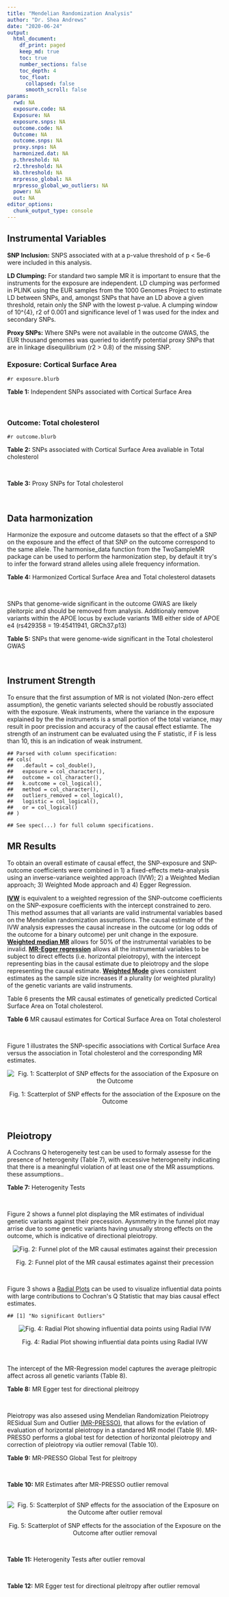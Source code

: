 ```yaml
---
title: "Mendelian Randomization Analysis"
author: "Dr. Shea Andrews"
date: "2020-06-24"
output:
  html_document:
    df_print: paged
    keep_md: true
    toc: true
    number_sections: false
    toc_depth: 4
    toc_float:
      collapsed: false
      smooth_scroll: false
params:
  rwd: NA
  exposure.code: NA
  Exposure: NA
  exposure.snps: NA
  outcome.code: NA
  Outcome: NA
  outcome.snps: NA
  proxy.snps: NA
  harmonized.dat: NA
  p.threshold: NA
  r2.threshold: NA
  kb.threshold: NA
  mrpresso_global: NA
  mrpresso_global_wo_outliers: NA
  power: NA
  out: NA
editor_options:
  chunk_output_type: console
---
```







## Instrumental Variables
**SNP Inclusion:** SNPS associated with at a p-value threshold of p < 5e-6 were included in this analysis.
<br>

**LD Clumping:** For standard two sample MR it is important to ensure that the instruments for the exposure are independent. LD clumping was performed in PLINK using the EUR samples from the 1000 Genomes Project to estimate LD between SNPs, and, amongst SNPs that have an LD above a given threshold, retain only the SNP with the lowest p-value. A clumping window of 10^{4}, r2 of 0.001 and significance level of 1 was used for the index and secondary SNPs.
<br>

**Proxy SNPs:** Where SNPs were not available in the outcome GWAS, the EUR thousand genomes was queried to identify potential proxy SNPs that are in linkage disequilibrium (r2 > 0.8) of the missing SNP.
<br>

### Exposure: Cortical Surface Area
`#r exposure.blurb`
<br>

**Table 1:** Independent SNPs associated with Cortical Surface Area
<div data-pagedtable="false">
  <script data-pagedtable-source type="application/json">
{"columns":[{"label":["SNP"],"name":[1],"type":["chr"],"align":["left"]},{"label":["CHROM"],"name":[2],"type":["dbl"],"align":["right"]},{"label":["POS"],"name":[3],"type":["dbl"],"align":["right"]},{"label":["REF"],"name":[4],"type":["chr"],"align":["left"]},{"label":["ALT"],"name":[5],"type":["chr"],"align":["left"]},{"label":["AF"],"name":[6],"type":["dbl"],"align":["right"]},{"label":["BETA"],"name":[7],"type":["dbl"],"align":["right"]},{"label":["SE"],"name":[8],"type":["dbl"],"align":["right"]},{"label":["Z"],"name":[9],"type":["dbl"],"align":["right"]},{"label":["P"],"name":[10],"type":["dbl"],"align":["right"]},{"label":["N"],"name":[11],"type":["dbl"],"align":["right"]},{"label":["TRAIT"],"name":[12],"type":["chr"],"align":["left"]}],"data":[{"1":"rs2490556","2":"1","3":"2021284","4":"T","5":"A","6":"0.3155","7":"583.9623","8":"122.1531","9":"4.780577","10":"1.748e-06","11":"32068","12":"Cortical_Surface_Area"},{"1":"rs4846200","2":"1","3":"9752648","4":"C","5":"T","6":"0.4191","7":"628.7473","8":"124.9738","9":"5.031033","10":"4.878e-07","11":"32068","12":"Cortical_Surface_Area"},{"1":"rs499688","2":"1","3":"61396649","4":"T","5":"C","6":"0.3482","7":"-583.8940","8":"123.5536","9":"-4.725840","10":"2.292e-06","11":"31582","12":"Cortical_Surface_Area"},{"1":"rs6673449","2":"1","3":"160043698","4":"A","5":"G","6":"0.5681","7":"-552.9050","8":"110.5323","9":"-5.002200","10":"5.668e-07","11":"32176","12":"Cortical_Surface_Area"},{"1":"rs12137969","2":"1","3":"242289357","4":"G","5":"A","6":"0.2412","7":"-585.5512","8":"128.0273","9":"-4.573643","10":"4.793e-06","11":"32176","12":"Cortical_Surface_Area"},{"1":"rs10927043","2":"1","3":"243762208","4":"C","5":"T","6":"0.1826","7":"719.0735","8":"141.2684","9":"5.090123","10":"3.578e-07","11":"32176","12":"Cortical_Surface_Area"},{"1":"rs57415181","2":"2","3":"48707841","4":"G","5":"C","6":"0.1447","7":"-834.6022","8":"159.4070","9":"-5.235668","10":"1.644e-07","11":"32176","12":"Cortical_Surface_Area"},{"1":"rs10496091","2":"2","3":"61482261","4":"G","5":"A","6":"0.2777","7":"-642.6331","8":"121.0228","9":"-5.310017","10":"1.096e-07","11":"32176","12":"Cortical_Surface_Area"},{"1":"rs12630663","2":"3","3":"28007315","4":"T","5":"C","6":"0.4117","7":"632.8110","8":"111.2125","9":"5.690110","10":"1.270e-08","11":"32176","12":"Cortical_Surface_Area"},{"1":"rs34464850","2":"3","3":"141721762","4":"G","5":"C","6":"0.1534","7":"1233.1854","8":"152.7201","9":"8.074807","10":"6.758e-16","11":"31984","12":"Cortical_Surface_Area"},{"1":"rs11938781","2":"4","3":"17924734","4":"T","5":"C","6":"0.1648","7":"-719.1710","8":"150.5519","9":"-4.776900","10":"1.780e-06","11":"32176","12":"Cortical_Surface_Area"},{"1":"rs10029872","2":"4","3":"40350763","4":"T","5":"C","6":"0.5251","7":"508.7590","8":"109.6122","9":"4.641440","10":"3.460e-06","11":"32176","12":"Cortical_Surface_Area"},{"1":"rs2301718","2":"4","3":"106009763","4":"G","5":"A","6":"0.2269","7":"737.2212","8":"132.3556","9":"5.570004","10":"2.547e-08","11":"32176","12":"Cortical_Surface_Area"},{"1":"rs386424","2":"5","3":"81092787","4":"T","5":"G","6":"0.3008","7":"656.5430","8":"120.0422","9":"5.469270","10":"4.519e-08","11":"32176","12":"Cortical_Surface_Area"},{"1":"rs7715167","2":"5","3":"170778824","4":"T","5":"C","6":"0.6143","7":"662.7540","8":"119.1375","9":"5.562930","10":"2.653e-08","11":"32068","12":"Cortical_Surface_Area"},{"1":"rs2802295","2":"6","3":"108926496","4":"A","5":"G","6":"0.6207","7":"714.5850","8":"112.9897","9":"6.324340","10":"2.543e-10","11":"32176","12":"Cortical_Surface_Area"},{"1":"rs11759026","2":"6","3":"126792095","4":"A","5":"G","6":"0.2376","7":"1301.5200","8":"134.6156","9":"9.668420","10":"4.106e-22","11":"31907","12":"Cortical_Surface_Area"},{"1":"rs139849708","2":"6","3":"127369230","4":"T","5":"C","6":"0.0297","7":"-2237.8300","8":"422.1224","9":"-5.301370","10":"1.149e-07","11":"22951","12":"Cortical_Surface_Area"},{"1":"rs6463758","2":"7","3":"8117636","4":"A","5":"G","6":"0.5382","7":"560.9860","8":"112.3815","9":"4.991800","10":"5.982e-07","11":"32176","12":"Cortical_Surface_Area"},{"1":"rs149352678","2":"7","3":"54920906","4":"C","5":"T","6":"0.0991","7":"967.7266","8":"191.5244","9":"5.052759","10":"4.355e-07","11":"32176","12":"Cortical_Surface_Area"},{"1":"rs42035","2":"7","3":"92239531","4":"A","5":"G","6":"0.2454","7":"-610.3230","8":"127.8222","9":"-4.774780","10":"1.799e-06","11":"32176","12":"Cortical_Surface_Area"},{"1":"rs41563","2":"7","3":"104852654","4":"G","5":"A","6":"0.3385","7":"586.6639","8":"116.3776","9":"5.041038","10":"4.630e-07","11":"32176","12":"Cortical_Surface_Area"},{"1":"rs10251751","2":"7","3":"156021770","4":"C","5":"T","6":"0.6639","7":"538.0782","8":"116.0343","9":"4.637234","10":"3.531e-06","11":"32176","12":"Cortical_Surface_Area"},{"1":"rs76650567","2":"8","3":"78242034","4":"C","5":"T","6":"0.0870","7":"-902.8657","8":"194.8981","9":"-4.632501","10":"3.613e-06","11":"32176","12":"Cortical_Surface_Area"},{"1":"rs66702753","2":"9","3":"103010947","4":"A","5":"C","6":"0.2493","7":"-593.2390","8":"128.8921","9":"-4.602600","10":"4.172e-06","11":"32176","12":"Cortical_Surface_Area"},{"1":"rs10817864","2":"9","3":"118968579","4":"C","5":"T","6":"0.5739","7":"531.0956","8":"111.2505","9":"4.773872","10":"1.807e-06","11":"32176","12":"Cortical_Surface_Area"},{"1":"rs12357321","2":"10","3":"21790476","4":"G","5":"A","6":"0.3206","7":"-698.7452","8":"119.6461","9":"-5.840100","10":"5.217e-09","11":"32176","12":"Cortical_Surface_Area"},{"1":"rs1628768","2":"10","3":"105012994","4":"T","5":"C","6":"0.2386","7":"972.9780","8":"132.0048","9":"7.370780","10":"1.696e-13","11":"32176","12":"Cortical_Surface_Area"},{"1":"rs17543864","2":"11","3":"92556100","4":"G","5":"A","6":"0.3264","7":"-623.9150","8":"116.9886","9":"-5.333126","10":"9.654e-08","11":"32176","12":"Cortical_Surface_Area"},{"1":"rs3217901","2":"12","3":"4405389","4":"A","5":"G","6":"0.4221","7":"593.5960","8":"114.7165","9":"5.174460","10":"2.286e-07","11":"32176","12":"Cortical_Surface_Area"},{"1":"rs2066827","2":"12","3":"12871099","4":"T","5":"G","6":"0.2333","7":"-862.4130","8":"159.9581","9":"-5.391500","10":"6.987e-08","11":"24138","12":"Cortical_Surface_Area"},{"1":"rs7975351","2":"12","3":"53902190","4":"G","5":"A","6":"0.4740","7":"611.0487","8":"113.5536","9":"5.381148","10":"7.401e-08","11":"31319","12":"Cortical_Surface_Area"},{"1":"rs10876864","2":"12","3":"56401085","4":"G","5":"A","6":"0.5774","7":"-628.5901","8":"112.6859","9":"-5.578250","10":"2.430e-08","11":"31319","12":"Cortical_Surface_Area"},{"1":"rs10878349","2":"12","3":"66327632","4":"A","5":"G","6":"0.5100","7":"-1039.9900","8":"110.4866","9":"-9.412850","10":"4.829e-21","11":"32176","12":"Cortical_Surface_Area"},{"1":"rs35227403","2":"12","3":"68216239","4":"T","5":"A","6":"0.0588","7":"-1271.7821","8":"253.6458","9":"-5.014008","10":"5.331e-07","11":"32176","12":"Cortical_Surface_Area"},{"1":"rs111855983","2":"12","3":"80052550","4":"T","5":"C","6":"0.1319","7":"-818.6420","8":"177.5492","9":"-4.610790","10":"4.011e-06","11":"28185","12":"Cortical_Surface_Area"},{"1":"rs2195243","2":"12","3":"102922986","4":"G","5":"C","6":"0.2196","7":"-769.2254","8":"142.2462","9":"-5.407704","10":"6.384e-08","11":"29708","12":"Cortical_Surface_Area"},{"1":"rs34011931","2":"13","3":"111077516","4":"A","5":"G","6":"0.3280","7":"538.2090","8":"117.7182","9":"4.572010","10":"4.831e-06","11":"32176","12":"Cortical_Surface_Area"},{"1":"rs6572878","2":"14","3":"23435333","4":"T","5":"C","6":"0.3997","7":"-574.9920","8":"113.9565","9":"-5.045710","10":"4.518e-07","11":"31790","12":"Cortical_Surface_Area"},{"1":"rs76801057","2":"14","3":"99728448","4":"C","5":"T","6":"0.0263","7":"2036.7834","8":"429.5486","9":"4.741683","10":"2.119e-06","11":"23846","12":"Cortical_Surface_Area"},{"1":"rs4265798","2":"16","3":"70636616","4":"T","5":"A","6":"0.9332","7":"-1221.0588","8":"263.6357","9":"-4.631614","10":"3.628e-06","11":"30025","12":"Cortical_Surface_Area"},{"1":"rs7207463","2":"17","3":"16004259","4":"A","5":"G","6":"0.5620","7":"-519.7640","8":"110.5676","9":"-4.700870","10":"2.591e-06","11":"32176","12":"Cortical_Surface_Area"},{"1":"rs6505216","2":"17","3":"29206421","4":"G","5":"T","6":"0.2375","7":"652.8106","8":"142.8638","9":"4.569461","10":"4.890e-06","11":"31430","12":"Cortical_Surface_Area"},{"1":"rs79600142","2":"17","3":"43897722","4":"T","5":"C","6":"0.2198","7":"-1696.8300","8":"143.2730","9":"-11.843300","10":"2.331e-32","11":"29435","12":"Cortical_Surface_Area"},{"1":"rs12452834","2":"17","3":"47111739","4":"C","5":"T","6":"0.3329","7":"-626.4308","8":"123.5899","9":"-5.068625","10":"4.007e-07","11":"30867","12":"Cortical_Surface_Area"},{"1":"rs1791513","2":"18","3":"22135429","4":"A","5":"G","6":"0.5263","7":"-502.3000","8":"109.5062","9":"-4.586950","10":"4.498e-06","11":"32176","12":"Cortical_Surface_Area"},{"1":"rs743038","2":"22","3":"50884075","4":"C","5":"T","6":"0.5560","7":"-532.1045","8":"115.3983","9":"-4.611025","10":"4.007e-06","11":"31216","12":"Cortical_Surface_Area"}],"options":{"columns":{"min":{},"max":[10]},"rows":{"min":[10],"max":[10]},"pages":{}}}
  </script>
</div>
<br>

### Outcome: Total cholesterol
`#r outcome.blurb`
<br>

**Table 2:** SNPs associated with Cortical Surface Area avaliable in Total cholesterol
<div data-pagedtable="false">
  <script data-pagedtable-source type="application/json">
{"columns":[{"label":["SNP"],"name":[1],"type":["chr"],"align":["left"]},{"label":["CHROM"],"name":[2],"type":["dbl"],"align":["right"]},{"label":["POS"],"name":[3],"type":["dbl"],"align":["right"]},{"label":["REF"],"name":[4],"type":["chr"],"align":["left"]},{"label":["ALT"],"name":[5],"type":["chr"],"align":["left"]},{"label":["AF"],"name":[6],"type":["dbl"],"align":["right"]},{"label":["BETA"],"name":[7],"type":["dbl"],"align":["right"]},{"label":["SE"],"name":[8],"type":["dbl"],"align":["right"]},{"label":["Z"],"name":[9],"type":["dbl"],"align":["right"]},{"label":["P"],"name":[10],"type":["dbl"],"align":["right"]},{"label":["N"],"name":[11],"type":["dbl"],"align":["right"]},{"label":["TRAIT"],"name":[12],"type":["chr"],"align":["left"]}],"data":[{"1":"rs2490556","2":"NA","3":"NA","4":"NA","5":"NA","6":"NA","7":"NA","8":"NA","9":"NA","10":"NA","11":"NA","12":"NA"},{"1":"rs4846200","2":"NA","3":"NA","4":"NA","5":"NA","6":"NA","7":"NA","8":"NA","9":"NA","10":"NA","11":"NA","12":"NA"},{"1":"rs499688","2":"1","3":"61396649","4":"T","5":"C","6":"0.444283","7":"0.0044","8":"0.0066","9":"0.6666667","10":"0.58060","11":"94595","12":"Total_Cholesterol"},{"1":"rs6673449","2":"NA","3":"NA","4":"NA","5":"NA","6":"NA","7":"NA","8":"NA","9":"NA","10":"NA","11":"NA","12":"NA"},{"1":"rs12137969","2":"NA","3":"NA","4":"NA","5":"NA","6":"NA","7":"NA","8":"NA","9":"NA","10":"NA","11":"NA","12":"NA"},{"1":"rs10927043","2":"NA","3":"NA","4":"NA","5":"NA","6":"NA","7":"NA","8":"NA","9":"NA","10":"NA","11":"NA","12":"NA"},{"1":"rs57415181","2":"NA","3":"NA","4":"NA","5":"NA","6":"NA","7":"NA","8":"NA","9":"NA","10":"NA","11":"NA","12":"NA"},{"1":"rs10496091","2":"2","3":"61482261","4":"G","5":"A","6":"0.332062","7":"0.0082","8":"0.0039","9":"2.1025641","10":"0.04035","11":"187304","12":"Total_Cholesterol"},{"1":"rs12630663","2":"3","3":"28007315","4":"T","5":"C","6":"0.374819","7":"-0.0057","8":"0.0052","9":"-1.0961500","10":"0.28660","11":"94595","12":"Total_Cholesterol"},{"1":"rs34464850","2":"NA","3":"NA","4":"NA","5":"NA","6":"NA","7":"NA","8":"NA","9":"NA","10":"NA","11":"NA","12":"NA"},{"1":"rs11938781","2":"4","3":"17924734","4":"T","5":"C","6":"0.136892","7":"-0.0010","8":"0.0071","9":"-0.1408450","10":"0.90970","11":"92981","12":"Total_Cholesterol"},{"1":"rs10029872","2":"4","3":"40350763","4":"T","5":"C","6":"0.529112","7":"-0.0092","8":"0.0052","9":"-1.7692300","10":"0.27430","11":"91479","12":"Total_Cholesterol"},{"1":"rs2301718","2":"4","3":"106009763","4":"G","5":"A","6":"0.281329","7":"0.0044","8":"0.0060","9":"0.7333333","10":"0.42290","11":"94516","12":"Total_Cholesterol"},{"1":"rs386424","2":"5","3":"81092787","4":"T","5":"G","6":"0.354704","7":"-0.0140","8":"0.0056","9":"-2.5000000","10":"0.04669","11":"94595","12":"Total_Cholesterol"},{"1":"rs7715167","2":"5","3":"170778824","4":"T","5":"C","6":"0.649726","7":"-0.0117","8":"0.0055","9":"-2.1272700","10":"0.06822","11":"94595","12":"Total_Cholesterol"},{"1":"rs2802295","2":"NA","3":"NA","4":"NA","5":"NA","6":"NA","7":"NA","8":"NA","9":"NA","10":"NA","11":"NA","12":"NA"},{"1":"rs11759026","2":"NA","3":"NA","4":"NA","5":"NA","6":"NA","7":"NA","8":"NA","9":"NA","10":"NA","11":"NA","12":"NA"},{"1":"rs139849708","2":"NA","3":"NA","4":"NA","5":"NA","6":"NA","7":"NA","8":"NA","9":"NA","10":"NA","11":"NA","12":"NA"},{"1":"rs6463758","2":"NA","3":"NA","4":"NA","5":"NA","6":"NA","7":"NA","8":"NA","9":"NA","10":"NA","11":"NA","12":"NA"},{"1":"rs149352678","2":"NA","3":"NA","4":"NA","5":"NA","6":"NA","7":"NA","8":"NA","9":"NA","10":"NA","11":"NA","12":"NA"},{"1":"rs42035","2":"NA","3":"NA","4":"NA","5":"NA","6":"NA","7":"NA","8":"NA","9":"NA","10":"NA","11":"NA","12":"NA"},{"1":"rs41563","2":"7","3":"104852654","4":"G","5":"A","6":"0.311571","7":"0.0019","8":"0.0053","9":"0.3584906","10":"0.79900","11":"94595","12":"Total_Cholesterol"},{"1":"rs10251751","2":"NA","3":"NA","4":"NA","5":"NA","6":"NA","7":"NA","8":"NA","9":"NA","10":"NA","11":"NA","12":"NA"},{"1":"rs76650567","2":"NA","3":"NA","4":"NA","5":"NA","6":"NA","7":"NA","8":"NA","9":"NA","10":"NA","11":"NA","12":"NA"},{"1":"rs66702753","2":"NA","3":"NA","4":"NA","5":"NA","6":"NA","7":"NA","8":"NA","9":"NA","10":"NA","11":"NA","12":"NA"},{"1":"rs10817864","2":"9","3":"118968579","4":"C","5":"T","6":"0.629670","7":"-0.0051","8":"0.0054","9":"-0.9444440","10":"0.40910","11":"86729","12":"Total_Cholesterol"},{"1":"rs12357321","2":"10","3":"21790476","4":"G","5":"A","6":"0.305707","7":"-0.0039","8":"0.0056","9":"-0.6964290","10":"0.55280","11":"94595","12":"Total_Cholesterol"},{"1":"rs1628768","2":"NA","3":"NA","4":"NA","5":"NA","6":"NA","7":"NA","8":"NA","9":"NA","10":"NA","11":"NA","12":"NA"},{"1":"rs17543864","2":"11","3":"92556100","4":"G","5":"A","6":"0.308642","7":"0.0027","8":"0.0056","9":"0.4821429","10":"0.88980","11":"94595","12":"Total_Cholesterol"},{"1":"rs3217901","2":"12","3":"4405389","4":"A","5":"G","6":"0.412214","7":"-0.0017","8":"0.0054","9":"-0.3148150","10":"0.79960","11":"94595","12":"Total_Cholesterol"},{"1":"rs2066827","2":"12","3":"12871099","4":"T","5":"G","6":"0.208757","7":"0.0021","8":"0.0092","9":"0.2282609","10":"0.93210","11":"82828","12":"Total_Cholesterol"},{"1":"rs7975351","2":"NA","3":"NA","4":"NA","5":"NA","6":"NA","7":"NA","8":"NA","9":"NA","10":"NA","11":"NA","12":"NA"},{"1":"rs10876864","2":"12","3":"56401085","4":"G","5":"A","6":"0.610867","7":"-0.0018","8":"0.0051","9":"-0.3529410","10":"0.77660","11":"94595","12":"Total_Cholesterol"},{"1":"rs10878349","2":"NA","3":"NA","4":"NA","5":"NA","6":"NA","7":"NA","8":"NA","9":"NA","10":"NA","11":"NA","12":"NA"},{"1":"rs35227403","2":"NA","3":"NA","4":"NA","5":"NA","6":"NA","7":"NA","8":"NA","9":"NA","10":"NA","11":"NA","12":"NA"},{"1":"rs111855983","2":"NA","3":"NA","4":"NA","5":"NA","6":"NA","7":"NA","8":"NA","9":"NA","10":"NA","11":"NA","12":"NA"},{"1":"rs2195243","2":"12","3":"102922986","4":"G","5":"C","6":"0.222343","7":"0.0046","8":"0.0045","9":"1.0222222","10":"0.21560","11":"184003","12":"Total_Cholesterol"},{"1":"rs34011931","2":"NA","3":"NA","4":"NA","5":"NA","6":"NA","7":"NA","8":"NA","9":"NA","10":"NA","11":"NA","12":"NA"},{"1":"rs6572878","2":"NA","3":"NA","4":"NA","5":"NA","6":"NA","7":"NA","8":"NA","9":"NA","10":"NA","11":"NA","12":"NA"},{"1":"rs76801057","2":"NA","3":"NA","4":"NA","5":"NA","6":"NA","7":"NA","8":"NA","9":"NA","10":"NA","11":"NA","12":"NA"},{"1":"rs4265798","2":"NA","3":"NA","4":"NA","5":"NA","6":"NA","7":"NA","8":"NA","9":"NA","10":"NA","11":"NA","12":"NA"},{"1":"rs7207463","2":"17","3":"16004259","4":"A","5":"G","6":"0.557392","7":"0.0026","8":"0.0052","9":"0.5000000","10":"0.88700","11":"89643","12":"Total_Cholesterol"},{"1":"rs6505216","2":"NA","3":"NA","4":"NA","5":"NA","6":"NA","7":"NA","8":"NA","9":"NA","10":"NA","11":"NA","12":"NA"},{"1":"rs79600142","2":"NA","3":"NA","4":"NA","5":"NA","6":"NA","7":"NA","8":"NA","9":"NA","10":"NA","11":"NA","12":"NA"},{"1":"rs12452834","2":"NA","3":"NA","4":"NA","5":"NA","6":"NA","7":"NA","8":"NA","9":"NA","10":"NA","11":"NA","12":"NA"},{"1":"rs1791513","2":"NA","3":"NA","4":"NA","5":"NA","6":"NA","7":"NA","8":"NA","9":"NA","10":"NA","11":"NA","12":"NA"},{"1":"rs743038","2":"NA","3":"NA","4":"NA","5":"NA","6":"NA","7":"NA","8":"NA","9":"NA","10":"NA","11":"NA","12":"NA"}],"options":{"columns":{"min":{},"max":[10]},"rows":{"min":[10],"max":[10]},"pages":{}}}
  </script>
</div>
<br>

**Table 3:** Proxy SNPs for Total cholesterol
<div data-pagedtable="false">
  <script data-pagedtable-source type="application/json">
{"columns":[{"label":["target_snp"],"name":[1],"type":["chr"],"align":["left"]},{"label":["proxy_snp"],"name":[2],"type":["chr"],"align":["left"]},{"label":["ld.r2"],"name":[3],"type":["dbl"],"align":["right"]},{"label":["Dprime"],"name":[4],"type":["dbl"],"align":["right"]},{"label":["PHASE"],"name":[5],"type":["chr"],"align":["left"]},{"label":["X12"],"name":[6],"type":["lgl"],"align":["right"]},{"label":["CHROM"],"name":[7],"type":["dbl"],"align":["right"]},{"label":["POS"],"name":[8],"type":["dbl"],"align":["right"]},{"label":["REF.proxy"],"name":[9],"type":["chr"],"align":["left"]},{"label":["ALT.proxy"],"name":[10],"type":["chr"],"align":["left"]},{"label":["AF"],"name":[11],"type":["dbl"],"align":["right"]},{"label":["BETA"],"name":[12],"type":["dbl"],"align":["right"]},{"label":["SE"],"name":[13],"type":["dbl"],"align":["right"]},{"label":["Z"],"name":[14],"type":["dbl"],"align":["right"]},{"label":["P"],"name":[15],"type":["dbl"],"align":["right"]},{"label":["N"],"name":[16],"type":["dbl"],"align":["right"]},{"label":["TRAIT"],"name":[17],"type":["chr"],"align":["left"]},{"label":["ref"],"name":[18],"type":["chr"],"align":["left"]},{"label":["ref.proxy"],"name":[19],"type":["chr"],"align":["left"]},{"label":["alt"],"name":[20],"type":["chr"],"align":["left"]},{"label":["alt.proxy"],"name":[21],"type":["chr"],"align":["left"]},{"label":["ALT"],"name":[22],"type":["chr"],"align":["left"]},{"label":["REF"],"name":[23],"type":["chr"],"align":["left"]},{"label":["proxy.outcome"],"name":[24],"type":["lgl"],"align":["right"]}],"data":[{"1":"rs6673449","2":"rs1321649","3":"0.814482","4":"1.000000","5":"AA/GG","6":"NA","7":"1","8":"160045972","9":"A","10":"G","11":"0.5012720","12":"-0.0022","13":"0.0052","14":"-0.4230770","15":"0.73990","16":"94595.00","17":"Total_Cholesterol","18":"A","19":"A","20":"G","21":"G","22":"G","23":"A","24":"TRUE"},{"1":"rs10927043","2":"rs2291410","3":"0.981133","4":"1.000000","5":"TA/CC","6":"NA","7":"1","8":"243716654","9":"A","10":"C","11":"0.8154460","12":"-0.0068","13":"0.0065","14":"-1.0461500","15":"0.23590","16":"94595.00","17":"Total_Cholesterol","18":"T","19":"A","20":"C","21":"C","22":"C","23":"T","24":"TRUE"},{"1":"rs34464850","2":"rs2271386","3":"1.000000","4":"1.000000","5":"CA/GG","6":"NA","7":"3","8":"141712708","9":"G","10":"A","11":"0.1519450","12":"-0.0074","13":"0.0069","14":"-1.0724600","15":"0.38990","16":"94593.00","17":"Total_Cholesterol","18":"C","19":"A","20":"G","21":"G","22":"C","23":"G","24":"TRUE"},{"1":"rs2802295","2":"rs2253310","3":"1.000000","4":"1.000000","5":"AC/GG","6":"NA","7":"6","8":"108888593","9":"C","10":"G","11":"0.5614990","12":"-0.0046","13":"0.0052","14":"-0.8846150","15":"0.42240","16":"91518.00","17":"Total_Cholesterol","18":"A","19":"C","20":"G","21":"G","22":"G","23":"A","24":"TRUE"},{"1":"rs6463758","2":"rs10253861","3":"0.960689","4":"0.995910","5":"AG/GA","6":"NA","7":"7","8":"8110475","9":"G","10":"A","11":"0.5303310","12":"0.0021","13":"0.0051","14":"0.4117647","15":"0.99830","16":"94595.00","17":"Total_Cholesterol","18":"A","19":"G","20":"G","21":"A","22":"G","23":"A","24":"TRUE"},{"1":"rs42035","2":"rs42041","3":"0.975205","4":"1.000000","5":"GG/AC","6":"NA","7":"7","8":"92246744","9":"C","10":"G","11":"0.2676240","12":"-0.0103","13":"0.0059","14":"-1.7457600","15":"0.02418","16":"94313.00","17":"Total_Cholesterol","18":"G","19":"G","20":"A","21":"C","22":"G","23":"A","24":"TRUE"},{"1":"rs76650567","2":"rs12677220","3":"1.000000","4":"1.000000","5":"TT/CC","6":"NA","7":"8","8":"78266342","9":"C","10":"T","11":"0.0966280","12":"-0.0020","13":"0.0099","14":"-0.2020200","15":"0.84990","16":"94595.00","17":"Total_Cholesterol","18":"T","19":"T","20":"C","21":"C","22":"T","23":"C","24":"TRUE"},{"1":"rs66702753","2":"rs875522","3":"0.892785","4":"0.994240","5":"CA/AC","6":"NA","7":"9","8":"103044452","9":"C","10":"A","11":"0.2199850","12":"0.0043","13":"0.0058","14":"0.7413793","15":"0.48560","16":"94588.00","17":"Total_Cholesterol","18":"C","19":"A","20":"A","21":"C","22":"C","23":"A","24":"TRUE"},{"1":"rs1628768","2":"rs6584545","3":"0.973962","4":"0.994692","5":"CA/TT","6":"NA","7":"10","8":"104999266","9":"A","10":"T","11":"0.7905320","12":"-0.0013","13":"0.0056","14":"-0.2321430","15":"0.82050","16":"92630.98","17":"Total_Cholesterol","18":"C","19":"A","20":"T","21":"T","22":"T","23":"C","24":"TRUE"},{"1":"rs7975351","2":"rs784567","3":"0.809695","4":"0.947592","5":"AG/GA","6":"NA","7":"12","8":"53894465","9":"G","10":"A","11":"0.4870440","12":"-0.0035","13":"0.0052","14":"-0.6730770","15":"0.62700","16":"94428.00","17":"Total_Cholesterol","18":"A","19":"G","20":"G","21":"A","22":"G","23":"A","24":"TRUE"},{"1":"rs10878349","2":"rs1038196","3":"0.996002","4":"1.000000","5":"AG/GC","6":"NA","7":"12","8":"66343400","9":"G","10":"C","11":"0.4679120","12":"0.0109","13":"0.0051","14":"2.1372549","15":"0.08608","16":"94595.00","17":"Total_Cholesterol","18":"A","19":"G","20":"G","21":"C","22":"G","23":"A","24":"TRUE"},{"1":"rs111855983","2":"rs7308762","3":"1.000000","4":"1.000000","5":"CT/TC","6":"NA","7":"12","8":"79931070","9":"C","10":"T","11":"0.0965167","12":"0.0097","13":"0.0075","14":"1.2933333","15":"0.25180","16":"94595.00","17":"Total_Cholesterol","18":"C","19":"T","20":"T","21":"C","22":"C","23":"T","24":"TRUE"},{"1":"rs34011931","2":"rs4600332","3":"0.842899","4":"0.990060","5":"GA/AG","6":"NA","7":"13","8":"111078872","9":"A","10":"G","11":"0.6460450","12":"0.0029","13":"0.0054","14":"0.5370370","15":"0.40520","16":"93623.00","17":"Total_Cholesterol","18":"G","19":"A","20":"A","21":"G","22":"A","23":"G","24":"TRUE"},{"1":"rs6572878","2":"rs10140304","3":"0.987642","4":"1.000000","5":"CC/TA","6":"NA","7":"14","8":"23443514","9":"A","10":"C","11":"0.3842930","12":"-0.0029","13":"0.0053","14":"-0.5471700","15":"0.52390","16":"94595.00","17":"Total_Cholesterol","18":"C","19":"C","20":"T","21":"A","22":"C","23":"T","24":"TRUE"},{"1":"rs4265798","2":"rs3931036","3":"0.861327","4":"0.966216","5":"TG/AA","6":"NA","7":"16","8":"70548297","9":"G","10":"A","11":"0.9399710","12":"0.0040","13":"0.0108","14":"0.3703704","15":"0.79280","16":"93027.00","17":"Total_Cholesterol","18":"T","19":"G","20":"A","21":"A","22":"A","23":"T","24":"TRUE"},{"1":"rs79600142","2":"rs436667","3":"1.000000","4":"1.000000","5":"CT/TC","6":"NA","7":"17","8":"43709415","9":"C","10":"T","11":"0.1467570","12":"0.0084","13":"0.0064","14":"1.3125000","15":"0.09934","16":"91559.00","17":"Total_Cholesterol","18":"C","19":"T","20":"T","21":"C","22":"C","23":"T","24":"TRUE"},{"1":"rs1791513","2":"rs1791514","3":"0.960988","4":"1.000000","5":"AT/GC","6":"NA","7":"18","8":"22135789","9":"T","10":"C","11":"0.5025410","12":"-0.0041","13":"0.0052","14":"-0.7884620","15":"0.12980","16":"93067.00","17":"Total_Cholesterol","18":"A","19":"T","20":"G","21":"C","22":"G","23":"A","24":"TRUE"},{"1":"rs2490556","2":"NA","3":"NA","4":"NA","5":"NA","6":"NA","7":"NA","8":"NA","9":"NA","10":"NA","11":"NA","12":"NA","13":"NA","14":"NA","15":"NA","16":"NA","17":"NA","18":"NA","19":"NA","20":"NA","21":"NA","22":"NA","23":"NA","24":"NA"},{"1":"rs4846200","2":"NA","3":"NA","4":"NA","5":"NA","6":"NA","7":"NA","8":"NA","9":"NA","10":"NA","11":"NA","12":"NA","13":"NA","14":"NA","15":"NA","16":"NA","17":"NA","18":"NA","19":"NA","20":"NA","21":"NA","22":"NA","23":"NA","24":"NA"},{"1":"rs12137969","2":"NA","3":"NA","4":"NA","5":"NA","6":"NA","7":"NA","8":"NA","9":"NA","10":"NA","11":"NA","12":"NA","13":"NA","14":"NA","15":"NA","16":"NA","17":"NA","18":"NA","19":"NA","20":"NA","21":"NA","22":"NA","23":"NA","24":"NA"},{"1":"rs57415181","2":"NA","3":"NA","4":"NA","5":"NA","6":"NA","7":"NA","8":"NA","9":"NA","10":"NA","11":"NA","12":"NA","13":"NA","14":"NA","15":"NA","16":"NA","17":"NA","18":"NA","19":"NA","20":"NA","21":"NA","22":"NA","23":"NA","24":"NA"},{"1":"rs11759026","2":"NA","3":"NA","4":"NA","5":"NA","6":"NA","7":"NA","8":"NA","9":"NA","10":"NA","11":"NA","12":"NA","13":"NA","14":"NA","15":"NA","16":"NA","17":"NA","18":"NA","19":"NA","20":"NA","21":"NA","22":"NA","23":"NA","24":"NA"},{"1":"rs139849708","2":"NA","3":"NA","4":"NA","5":"NA","6":"NA","7":"NA","8":"NA","9":"NA","10":"NA","11":"NA","12":"NA","13":"NA","14":"NA","15":"NA","16":"NA","17":"NA","18":"NA","19":"NA","20":"NA","21":"NA","22":"NA","23":"NA","24":"NA"},{"1":"rs149352678","2":"NA","3":"NA","4":"NA","5":"NA","6":"NA","7":"NA","8":"NA","9":"NA","10":"NA","11":"NA","12":"NA","13":"NA","14":"NA","15":"NA","16":"NA","17":"NA","18":"NA","19":"NA","20":"NA","21":"NA","22":"NA","23":"NA","24":"NA"},{"1":"rs10251751","2":"NA","3":"NA","4":"NA","5":"NA","6":"NA","7":"NA","8":"NA","9":"NA","10":"NA","11":"NA","12":"NA","13":"NA","14":"NA","15":"NA","16":"NA","17":"NA","18":"NA","19":"NA","20":"NA","21":"NA","22":"NA","23":"NA","24":"NA"},{"1":"rs35227403","2":"NA","3":"NA","4":"NA","5":"NA","6":"NA","7":"NA","8":"NA","9":"NA","10":"NA","11":"NA","12":"NA","13":"NA","14":"NA","15":"NA","16":"NA","17":"NA","18":"NA","19":"NA","20":"NA","21":"NA","22":"NA","23":"NA","24":"NA"},{"1":"rs76801057","2":"NA","3":"NA","4":"NA","5":"NA","6":"NA","7":"NA","8":"NA","9":"NA","10":"NA","11":"NA","12":"NA","13":"NA","14":"NA","15":"NA","16":"NA","17":"NA","18":"NA","19":"NA","20":"NA","21":"NA","22":"NA","23":"NA","24":"NA"},{"1":"rs6505216","2":"NA","3":"NA","4":"NA","5":"NA","6":"NA","7":"NA","8":"NA","9":"NA","10":"NA","11":"NA","12":"NA","13":"NA","14":"NA","15":"NA","16":"NA","17":"NA","18":"NA","19":"NA","20":"NA","21":"NA","22":"NA","23":"NA","24":"NA"},{"1":"rs12452834","2":"NA","3":"NA","4":"NA","5":"NA","6":"NA","7":"NA","8":"NA","9":"NA","10":"NA","11":"NA","12":"NA","13":"NA","14":"NA","15":"NA","16":"NA","17":"NA","18":"NA","19":"NA","20":"NA","21":"NA","22":"NA","23":"NA","24":"NA"},{"1":"rs743038","2":"NA","3":"NA","4":"NA","5":"NA","6":"NA","7":"NA","8":"NA","9":"NA","10":"NA","11":"NA","12":"NA","13":"NA","14":"NA","15":"NA","16":"NA","17":"NA","18":"NA","19":"NA","20":"NA","21":"NA","22":"NA","23":"NA","24":"NA"}],"options":{"columns":{"min":{},"max":[10]},"rows":{"min":[10],"max":[10]},"pages":{}}}
  </script>
</div>
<br>

## Data harmonization
Harmonize the exposure and outcome datasets so that the effect of a SNP on the exposure and the effect of that SNP on the outcome correspond to the same allele. The harmonise_data function from the TwoSampleMR package can be used to perform the harmonization step, by default it try's to infer the forward strand alleles using allele frequency information.
<br>

**Table 4:** Harmonized Cortical Surface Area and Total cholesterol datasets
<div data-pagedtable="false">
  <script data-pagedtable-source type="application/json">
{"columns":[{"label":["SNP"],"name":[1],"type":["chr"],"align":["left"]},{"label":["effect_allele.exposure"],"name":[2],"type":["chr"],"align":["left"]},{"label":["other_allele.exposure"],"name":[3],"type":["chr"],"align":["left"]},{"label":["effect_allele.outcome"],"name":[4],"type":["chr"],"align":["left"]},{"label":["other_allele.outcome"],"name":[5],"type":["chr"],"align":["left"]},{"label":["beta.exposure"],"name":[6],"type":["dbl"],"align":["right"]},{"label":["beta.outcome"],"name":[7],"type":["dbl"],"align":["right"]},{"label":["eaf.exposure"],"name":[8],"type":["dbl"],"align":["right"]},{"label":["eaf.outcome"],"name":[9],"type":["dbl"],"align":["right"]},{"label":["remove"],"name":[10],"type":["lgl"],"align":["right"]},{"label":["palindromic"],"name":[11],"type":["lgl"],"align":["right"]},{"label":["ambiguous"],"name":[12],"type":["lgl"],"align":["right"]},{"label":["id.outcome"],"name":[13],"type":["chr"],"align":["left"]},{"label":["chr.outcome"],"name":[14],"type":["dbl"],"align":["right"]},{"label":["pos.outcome"],"name":[15],"type":["dbl"],"align":["right"]},{"label":["se.outcome"],"name":[16],"type":["dbl"],"align":["right"]},{"label":["z.outcome"],"name":[17],"type":["dbl"],"align":["right"]},{"label":["pval.outcome"],"name":[18],"type":["dbl"],"align":["right"]},{"label":["samplesize.outcome"],"name":[19],"type":["dbl"],"align":["right"]},{"label":["outcome"],"name":[20],"type":["chr"],"align":["left"]},{"label":["mr_keep.outcome"],"name":[21],"type":["lgl"],"align":["right"]},{"label":["pval_origin.outcome"],"name":[22],"type":["chr"],"align":["left"]},{"label":["proxy.outcome"],"name":[23],"type":["lgl"],"align":["right"]},{"label":["target_snp.outcome"],"name":[24],"type":["chr"],"align":["left"]},{"label":["proxy_snp.outcome"],"name":[25],"type":["chr"],"align":["left"]},{"label":["target_a1.outcome"],"name":[26],"type":["chr"],"align":["left"]},{"label":["target_a2.outcome"],"name":[27],"type":["chr"],"align":["left"]},{"label":["proxy_a1.outcome"],"name":[28],"type":["chr"],"align":["left"]},{"label":["proxy_a2.outcome"],"name":[29],"type":["chr"],"align":["left"]},{"label":["chr.exposure"],"name":[30],"type":["dbl"],"align":["right"]},{"label":["pos.exposure"],"name":[31],"type":["dbl"],"align":["right"]},{"label":["se.exposure"],"name":[32],"type":["dbl"],"align":["right"]},{"label":["z.exposure"],"name":[33],"type":["dbl"],"align":["right"]},{"label":["pval.exposure"],"name":[34],"type":["dbl"],"align":["right"]},{"label":["samplesize.exposure"],"name":[35],"type":["dbl"],"align":["right"]},{"label":["exposure"],"name":[36],"type":["chr"],"align":["left"]},{"label":["mr_keep.exposure"],"name":[37],"type":["lgl"],"align":["right"]},{"label":["pval_origin.exposure"],"name":[38],"type":["chr"],"align":["left"]},{"label":["id.exposure"],"name":[39],"type":["chr"],"align":["left"]},{"label":["action"],"name":[40],"type":["dbl"],"align":["right"]},{"label":["mr_keep"],"name":[41],"type":["lgl"],"align":["right"]},{"label":["pleitropy_keep"],"name":[42],"type":["lgl"],"align":["right"]},{"label":["pt"],"name":[43],"type":["dbl"],"align":["right"]},{"label":["mrpresso_RSSobs"],"name":[44],"type":["lgl"],"align":["right"]},{"label":["mrpresso_pval"],"name":[45],"type":["lgl"],"align":["right"]},{"label":["mrpresso_keep"],"name":[46],"type":["lgl"],"align":["right"]}],"data":[{"1":"rs10029872","2":"C","3":"T","4":"C","5":"T","6":"508.7590","7":"-0.0092","8":"0.5251","9":"0.5291120","10":"FALSE","11":"FALSE","12":"FALSE","13":"HssWSB","14":"4","15":"40350763","16":"0.0052","17":"-1.7692300","18":"0.27430","19":"91479.00","20":"Willer2013tc","21":"TRUE","22":"reported","23":"NA","24":"NA","25":"NA","26":"NA","27":"NA","28":"NA","29":"NA","30":"4","31":"40350763","32":"109.6122","33":"4.641440","34":"3.460e-06","35":"32176","36":"Grasby2020surfarea","37":"TRUE","38":"reported","39":"NX3nKs","40":"2","41":"TRUE","42":"TRUE","43":"5e-06","44":"NA","45":"NA","46":"TRUE"},{"1":"rs10496091","2":"A","3":"G","4":"A","5":"G","6":"-642.6331","7":"0.0082","8":"0.2777","9":"0.3320620","10":"FALSE","11":"FALSE","12":"FALSE","13":"HssWSB","14":"2","15":"61482261","16":"0.0039","17":"2.1025641","18":"0.04035","19":"187304.00","20":"Willer2013tc","21":"TRUE","22":"reported","23":"NA","24":"NA","25":"NA","26":"NA","27":"NA","28":"NA","29":"NA","30":"2","31":"61482261","32":"121.0228","33":"-5.310017","34":"1.096e-07","35":"32176","36":"Grasby2020surfarea","37":"TRUE","38":"reported","39":"NX3nKs","40":"2","41":"TRUE","42":"TRUE","43":"5e-06","44":"NA","45":"NA","46":"TRUE"},{"1":"rs10817864","2":"T","3":"C","4":"T","5":"C","6":"531.0956","7":"-0.0051","8":"0.5739","9":"0.6296700","10":"FALSE","11":"FALSE","12":"FALSE","13":"HssWSB","14":"9","15":"118968579","16":"0.0054","17":"-0.9444440","18":"0.40910","19":"86729.00","20":"Willer2013tc","21":"TRUE","22":"reported","23":"NA","24":"NA","25":"NA","26":"NA","27":"NA","28":"NA","29":"NA","30":"9","31":"118968579","32":"111.2505","33":"4.773872","34":"1.807e-06","35":"32176","36":"Grasby2020surfarea","37":"TRUE","38":"reported","39":"NX3nKs","40":"2","41":"TRUE","42":"TRUE","43":"5e-06","44":"NA","45":"NA","46":"TRUE"},{"1":"rs10876864","2":"A","3":"G","4":"A","5":"G","6":"-628.5901","7":"-0.0018","8":"0.5774","9":"0.6108670","10":"FALSE","11":"FALSE","12":"FALSE","13":"HssWSB","14":"12","15":"56401085","16":"0.0051","17":"-0.3529410","18":"0.77660","19":"94595.00","20":"Willer2013tc","21":"TRUE","22":"reported","23":"NA","24":"NA","25":"NA","26":"NA","27":"NA","28":"NA","29":"NA","30":"12","31":"56401085","32":"112.6859","33":"-5.578250","34":"2.430e-08","35":"31319","36":"Grasby2020surfarea","37":"TRUE","38":"reported","39":"NX3nKs","40":"2","41":"TRUE","42":"TRUE","43":"5e-06","44":"NA","45":"NA","46":"TRUE"},{"1":"rs10878349","2":"G","3":"A","4":"G","5":"A","6":"-1039.9900","7":"0.0109","8":"0.5100","9":"0.4679120","10":"FALSE","11":"FALSE","12":"FALSE","13":"HssWSB","14":"12","15":"66343400","16":"0.0051","17":"2.1372549","18":"0.08608","19":"94595.00","20":"Willer2013tc","21":"TRUE","22":"reported","23":"TRUE","24":"rs10878349","25":"rs1038196","26":"G","27":"A","28":"C","29":"G","30":"12","31":"66327632","32":"110.4866","33":"-9.412850","34":"4.829e-21","35":"32176","36":"Grasby2020surfarea","37":"TRUE","38":"reported","39":"NX3nKs","40":"2","41":"TRUE","42":"TRUE","43":"5e-06","44":"NA","45":"NA","46":"TRUE"},{"1":"rs10927043","2":"T","3":"C","4":"T","5":"C","6":"719.0735","7":"0.0068","8":"0.1826","9":"0.1845540","10":"FALSE","11":"FALSE","12":"FALSE","13":"HssWSB","14":"1","15":"243716654","16":"0.0065","17":"-1.0461500","18":"0.23590","19":"94595.00","20":"Willer2013tc","21":"TRUE","22":"reported","23":"TRUE","24":"rs10927043","25":"rs2291410","26":"C","27":"T","28":"C","29":"A","30":"1","31":"243762208","32":"141.2684","33":"5.090123","34":"3.578e-07","35":"32176","36":"Grasby2020surfarea","37":"TRUE","38":"reported","39":"NX3nKs","40":"2","41":"TRUE","42":"TRUE","43":"5e-06","44":"NA","45":"NA","46":"TRUE"},{"1":"rs111855983","2":"C","3":"T","4":"C","5":"T","6":"-818.6420","7":"0.0097","8":"0.1319","9":"0.0965167","10":"FALSE","11":"FALSE","12":"FALSE","13":"HssWSB","14":"12","15":"79931070","16":"0.0075","17":"1.2933333","18":"0.25180","19":"94595.00","20":"Willer2013tc","21":"TRUE","22":"reported","23":"TRUE","24":"rs111855983","25":"rs7308762","26":"C","27":"T","28":"T","29":"C","30":"12","31":"80052550","32":"177.5492","33":"-4.610790","34":"4.011e-06","35":"28185","36":"Grasby2020surfarea","37":"TRUE","38":"reported","39":"NX3nKs","40":"2","41":"TRUE","42":"TRUE","43":"5e-06","44":"NA","45":"NA","46":"TRUE"},{"1":"rs11938781","2":"C","3":"T","4":"C","5":"T","6":"-719.1710","7":"-0.0010","8":"0.1648","9":"0.1368920","10":"FALSE","11":"FALSE","12":"FALSE","13":"HssWSB","14":"4","15":"17924734","16":"0.0071","17":"-0.1408450","18":"0.90970","19":"92981.00","20":"Willer2013tc","21":"TRUE","22":"reported","23":"NA","24":"NA","25":"NA","26":"NA","27":"NA","28":"NA","29":"NA","30":"4","31":"17924734","32":"150.5519","33":"-4.776900","34":"1.780e-06","35":"32176","36":"Grasby2020surfarea","37":"TRUE","38":"reported","39":"NX3nKs","40":"2","41":"TRUE","42":"TRUE","43":"5e-06","44":"NA","45":"NA","46":"TRUE"},{"1":"rs12357321","2":"A","3":"G","4":"A","5":"G","6":"-698.7452","7":"-0.0039","8":"0.3206","9":"0.3057070","10":"FALSE","11":"FALSE","12":"FALSE","13":"HssWSB","14":"10","15":"21790476","16":"0.0056","17":"-0.6964290","18":"0.55280","19":"94595.00","20":"Willer2013tc","21":"TRUE","22":"reported","23":"NA","24":"NA","25":"NA","26":"NA","27":"NA","28":"NA","29":"NA","30":"10","31":"21790476","32":"119.6461","33":"-5.840100","34":"5.217e-09","35":"32176","36":"Grasby2020surfarea","37":"TRUE","38":"reported","39":"NX3nKs","40":"2","41":"TRUE","42":"TRUE","43":"5e-06","44":"NA","45":"NA","46":"TRUE"},{"1":"rs12630663","2":"C","3":"T","4":"C","5":"T","6":"632.8110","7":"-0.0057","8":"0.4117","9":"0.3748190","10":"FALSE","11":"FALSE","12":"FALSE","13":"HssWSB","14":"3","15":"28007315","16":"0.0052","17":"-1.0961500","18":"0.28660","19":"94595.00","20":"Willer2013tc","21":"TRUE","22":"reported","23":"NA","24":"NA","25":"NA","26":"NA","27":"NA","28":"NA","29":"NA","30":"3","31":"28007315","32":"111.2125","33":"5.690110","34":"1.270e-08","35":"32176","36":"Grasby2020surfarea","37":"TRUE","38":"reported","39":"NX3nKs","40":"2","41":"TRUE","42":"TRUE","43":"5e-06","44":"NA","45":"NA","46":"TRUE"},{"1":"rs1628768","2":"C","3":"T","4":"C","5":"T","6":"972.9780","7":"0.0013","8":"0.2386","9":"0.2094680","10":"FALSE","11":"FALSE","12":"FALSE","13":"HssWSB","14":"10","15":"104999266","16":"0.0056","17":"-0.2321430","18":"0.82050","19":"92630.98","20":"Willer2013tc","21":"TRUE","22":"reported","23":"TRUE","24":"rs1628768","25":"rs6584545","26":"T","27":"C","28":"T","29":"A","30":"10","31":"105012994","32":"132.0048","33":"7.370780","34":"1.696e-13","35":"32176","36":"Grasby2020surfarea","37":"TRUE","38":"reported","39":"NX3nKs","40":"2","41":"TRUE","42":"TRUE","43":"5e-06","44":"NA","45":"NA","46":"TRUE"},{"1":"rs17543864","2":"A","3":"G","4":"A","5":"G","6":"-623.9150","7":"0.0027","8":"0.3264","9":"0.3086420","10":"FALSE","11":"FALSE","12":"FALSE","13":"HssWSB","14":"11","15":"92556100","16":"0.0056","17":"0.4821429","18":"0.88980","19":"94595.00","20":"Willer2013tc","21":"TRUE","22":"reported","23":"NA","24":"NA","25":"NA","26":"NA","27":"NA","28":"NA","29":"NA","30":"11","31":"92556100","32":"116.9886","33":"-5.333126","34":"9.654e-08","35":"32176","36":"Grasby2020surfarea","37":"TRUE","38":"reported","39":"NX3nKs","40":"2","41":"TRUE","42":"TRUE","43":"5e-06","44":"NA","45":"NA","46":"TRUE"},{"1":"rs1791513","2":"G","3":"A","4":"G","5":"A","6":"-502.3000","7":"-0.0041","8":"0.5263","9":"0.5025410","10":"FALSE","11":"FALSE","12":"FALSE","13":"HssWSB","14":"18","15":"22135789","16":"0.0052","17":"-0.7884620","18":"0.12980","19":"93067.00","20":"Willer2013tc","21":"TRUE","22":"reported","23":"TRUE","24":"rs1791513","25":"rs1791514","26":"G","27":"A","28":"C","29":"T","30":"18","31":"22135429","32":"109.5062","33":"-4.586950","34":"4.498e-06","35":"32176","36":"Grasby2020surfarea","37":"TRUE","38":"reported","39":"NX3nKs","40":"2","41":"TRUE","42":"TRUE","43":"5e-06","44":"NA","45":"NA","46":"TRUE"},{"1":"rs2066827","2":"G","3":"T","4":"G","5":"T","6":"-862.4130","7":"0.0021","8":"0.2333","9":"0.2087570","10":"FALSE","11":"FALSE","12":"FALSE","13":"HssWSB","14":"12","15":"12871099","16":"0.0092","17":"0.2282609","18":"0.93210","19":"82828.00","20":"Willer2013tc","21":"TRUE","22":"reported","23":"NA","24":"NA","25":"NA","26":"NA","27":"NA","28":"NA","29":"NA","30":"12","31":"12871099","32":"159.9581","33":"-5.391500","34":"6.987e-08","35":"24138","36":"Grasby2020surfarea","37":"TRUE","38":"reported","39":"NX3nKs","40":"2","41":"TRUE","42":"TRUE","43":"5e-06","44":"NA","45":"NA","46":"TRUE"},{"1":"rs2195243","2":"C","3":"G","4":"C","5":"G","6":"-769.2254","7":"0.0046","8":"0.2196","9":"0.2223430","10":"FALSE","11":"TRUE","12":"FALSE","13":"HssWSB","14":"12","15":"102922986","16":"0.0045","17":"1.0222222","18":"0.21560","19":"184002.96","20":"Willer2013tc","21":"TRUE","22":"reported","23":"NA","24":"NA","25":"NA","26":"NA","27":"NA","28":"NA","29":"NA","30":"12","31":"102922986","32":"142.2462","33":"-5.407704","34":"6.384e-08","35":"29708","36":"Grasby2020surfarea","37":"TRUE","38":"reported","39":"NX3nKs","40":"2","41":"TRUE","42":"TRUE","43":"5e-06","44":"NA","45":"NA","46":"TRUE"},{"1":"rs2301718","2":"A","3":"G","4":"A","5":"G","6":"737.2212","7":"0.0044","8":"0.2269","9":"0.2813290","10":"FALSE","11":"FALSE","12":"FALSE","13":"HssWSB","14":"4","15":"106009763","16":"0.0060","17":"0.7333333","18":"0.42290","19":"94516.00","20":"Willer2013tc","21":"TRUE","22":"reported","23":"NA","24":"NA","25":"NA","26":"NA","27":"NA","28":"NA","29":"NA","30":"4","31":"106009763","32":"132.3556","33":"5.570004","34":"2.547e-08","35":"32176","36":"Grasby2020surfarea","37":"TRUE","38":"reported","39":"NX3nKs","40":"2","41":"TRUE","42":"TRUE","43":"5e-06","44":"NA","45":"NA","46":"TRUE"},{"1":"rs2802295","2":"G","3":"A","4":"G","5":"A","6":"714.5850","7":"-0.0046","8":"0.6207","9":"0.5614990","10":"FALSE","11":"FALSE","12":"FALSE","13":"HssWSB","14":"6","15":"108888593","16":"0.0052","17":"-0.8846150","18":"0.42240","19":"91518.00","20":"Willer2013tc","21":"TRUE","22":"reported","23":"TRUE","24":"rs2802295","25":"rs2253310","26":"G","27":"A","28":"G","29":"C","30":"6","31":"108926496","32":"112.9897","33":"6.324340","34":"2.543e-10","35":"32176","36":"Grasby2020surfarea","37":"TRUE","38":"reported","39":"NX3nKs","40":"2","41":"TRUE","42":"TRUE","43":"5e-06","44":"NA","45":"NA","46":"TRUE"},{"1":"rs3217901","2":"G","3":"A","4":"G","5":"A","6":"593.5960","7":"-0.0017","8":"0.4221","9":"0.4122140","10":"FALSE","11":"FALSE","12":"FALSE","13":"HssWSB","14":"12","15":"4405389","16":"0.0054","17":"-0.3148150","18":"0.79960","19":"94595.00","20":"Willer2013tc","21":"TRUE","22":"reported","23":"NA","24":"NA","25":"NA","26":"NA","27":"NA","28":"NA","29":"NA","30":"12","31":"4405389","32":"114.7165","33":"5.174460","34":"2.286e-07","35":"32176","36":"Grasby2020surfarea","37":"TRUE","38":"reported","39":"NX3nKs","40":"2","41":"TRUE","42":"TRUE","43":"5e-06","44":"NA","45":"NA","46":"TRUE"},{"1":"rs34011931","2":"G","3":"A","4":"G","5":"A","6":"538.2090","7":"-0.0029","8":"0.3280","9":"0.3539550","10":"FALSE","11":"FALSE","12":"FALSE","13":"HssWSB","14":"13","15":"111078872","16":"0.0054","17":"0.5370370","18":"0.40520","19":"93623.00","20":"Willer2013tc","21":"TRUE","22":"reported","23":"TRUE","24":"rs34011931","25":"rs4600332","26":"A","27":"G","28":"G","29":"A","30":"13","31":"111077516","32":"117.7182","33":"4.572010","34":"4.831e-06","35":"32176","36":"Grasby2020surfarea","37":"TRUE","38":"reported","39":"NX3nKs","40":"2","41":"TRUE","42":"TRUE","43":"5e-06","44":"NA","45":"NA","46":"TRUE"},{"1":"rs34464850","2":"C","3":"G","4":"C","5":"G","6":"1233.1854","7":"-0.0074","8":"0.1534","9":"0.1519450","10":"FALSE","11":"TRUE","12":"FALSE","13":"HssWSB","14":"3","15":"141712708","16":"0.0069","17":"-1.0724600","18":"0.38990","19":"94593.00","20":"Willer2013tc","21":"TRUE","22":"reported","23":"TRUE","24":"rs34464850","25":"rs2271386","26":"C","27":"G","28":"A","29":"G","30":"3","31":"141721762","32":"152.7201","33":"8.074807","34":"6.758e-16","35":"31984","36":"Grasby2020surfarea","37":"TRUE","38":"reported","39":"NX3nKs","40":"2","41":"TRUE","42":"TRUE","43":"5e-06","44":"NA","45":"NA","46":"TRUE"},{"1":"rs386424","2":"G","3":"T","4":"G","5":"T","6":"656.5430","7":"-0.0140","8":"0.3008","9":"0.3547040","10":"FALSE","11":"FALSE","12":"FALSE","13":"HssWSB","14":"5","15":"81092787","16":"0.0056","17":"-2.5000000","18":"0.04669","19":"94595.00","20":"Willer2013tc","21":"TRUE","22":"reported","23":"NA","24":"NA","25":"NA","26":"NA","27":"NA","28":"NA","29":"NA","30":"5","31":"81092787","32":"120.0422","33":"5.469270","34":"4.519e-08","35":"32176","36":"Grasby2020surfarea","37":"TRUE","38":"reported","39":"NX3nKs","40":"2","41":"TRUE","42":"TRUE","43":"5e-06","44":"NA","45":"NA","46":"TRUE"},{"1":"rs41563","2":"A","3":"G","4":"A","5":"G","6":"586.6639","7":"0.0019","8":"0.3385","9":"0.3115710","10":"FALSE","11":"FALSE","12":"FALSE","13":"HssWSB","14":"7","15":"104852654","16":"0.0053","17":"0.3584906","18":"0.79900","19":"94595.00","20":"Willer2013tc","21":"TRUE","22":"reported","23":"NA","24":"NA","25":"NA","26":"NA","27":"NA","28":"NA","29":"NA","30":"7","31":"104852654","32":"116.3776","33":"5.041038","34":"4.630e-07","35":"32176","36":"Grasby2020surfarea","37":"TRUE","38":"reported","39":"NX3nKs","40":"2","41":"TRUE","42":"TRUE","43":"5e-06","44":"NA","45":"NA","46":"TRUE"},{"1":"rs42035","2":"G","3":"A","4":"G","5":"A","6":"-610.3230","7":"-0.0103","8":"0.2454","9":"0.2676240","10":"FALSE","11":"FALSE","12":"FALSE","13":"HssWSB","14":"7","15":"92246744","16":"0.0059","17":"-1.7457600","18":"0.02418","19":"94313.00","20":"Willer2013tc","21":"TRUE","22":"reported","23":"TRUE","24":"rs42035","25":"rs42041","26":"G","27":"A","28":"G","29":"C","30":"7","31":"92239531","32":"127.8222","33":"-4.774780","34":"1.799e-06","35":"32176","36":"Grasby2020surfarea","37":"TRUE","38":"reported","39":"NX3nKs","40":"2","41":"TRUE","42":"TRUE","43":"5e-06","44":"NA","45":"NA","46":"TRUE"},{"1":"rs4265798","2":"A","3":"T","4":"A","5":"T","6":"-1221.0588","7":"0.0040","8":"0.9332","9":"0.9399710","10":"FALSE","11":"TRUE","12":"FALSE","13":"HssWSB","14":"16","15":"70548297","16":"0.0108","17":"0.3703704","18":"0.79280","19":"93027.00","20":"Willer2013tc","21":"TRUE","22":"reported","23":"TRUE","24":"rs4265798","25":"rs3931036","26":"A","27":"T","28":"A","29":"G","30":"16","31":"70636616","32":"263.6357","33":"-4.631614","34":"3.628e-06","35":"30025","36":"Grasby2020surfarea","37":"TRUE","38":"reported","39":"NX3nKs","40":"2","41":"TRUE","42":"TRUE","43":"5e-06","44":"NA","45":"NA","46":"TRUE"},{"1":"rs499688","2":"C","3":"T","4":"C","5":"T","6":"-583.8940","7":"0.0044","8":"0.3482","9":"0.4442830","10":"FALSE","11":"FALSE","12":"FALSE","13":"HssWSB","14":"1","15":"61396649","16":"0.0066","17":"0.6666667","18":"0.58060","19":"94595.00","20":"Willer2013tc","21":"TRUE","22":"reported","23":"NA","24":"NA","25":"NA","26":"NA","27":"NA","28":"NA","29":"NA","30":"1","31":"61396649","32":"123.5536","33":"-4.725840","34":"2.292e-06","35":"31582","36":"Grasby2020surfarea","37":"TRUE","38":"reported","39":"NX3nKs","40":"2","41":"TRUE","42":"TRUE","43":"5e-06","44":"NA","45":"NA","46":"TRUE"},{"1":"rs6463758","2":"G","3":"A","4":"G","5":"A","6":"560.9860","7":"0.0021","8":"0.5382","9":"0.5303310","10":"FALSE","11":"FALSE","12":"FALSE","13":"HssWSB","14":"7","15":"8110475","16":"0.0051","17":"0.4117647","18":"0.99830","19":"94595.00","20":"Willer2013tc","21":"TRUE","22":"reported","23":"TRUE","24":"rs6463758","25":"rs10253861","26":"G","27":"A","28":"A","29":"G","30":"7","31":"8117636","32":"112.3815","33":"4.991800","34":"5.982e-07","35":"32176","36":"Grasby2020surfarea","37":"TRUE","38":"reported","39":"NX3nKs","40":"2","41":"TRUE","42":"TRUE","43":"5e-06","44":"NA","45":"NA","46":"TRUE"},{"1":"rs6572878","2":"C","3":"T","4":"C","5":"T","6":"-574.9920","7":"-0.0029","8":"0.3997","9":"0.3842930","10":"FALSE","11":"FALSE","12":"FALSE","13":"HssWSB","14":"14","15":"23443514","16":"0.0053","17":"-0.5471700","18":"0.52390","19":"94595.00","20":"Willer2013tc","21":"TRUE","22":"reported","23":"TRUE","24":"rs6572878","25":"rs10140304","26":"C","27":"T","28":"C","29":"A","30":"14","31":"23435333","32":"113.9565","33":"-5.045710","34":"4.518e-07","35":"31790","36":"Grasby2020surfarea","37":"TRUE","38":"reported","39":"NX3nKs","40":"2","41":"TRUE","42":"TRUE","43":"5e-06","44":"NA","45":"NA","46":"TRUE"},{"1":"rs66702753","2":"C","3":"A","4":"C","5":"A","6":"-593.2390","7":"0.0043","8":"0.2493","9":"0.2199850","10":"FALSE","11":"FALSE","12":"FALSE","13":"HssWSB","14":"9","15":"103044452","16":"0.0058","17":"0.7413793","18":"0.48560","19":"94588.00","20":"Willer2013tc","21":"TRUE","22":"reported","23":"TRUE","24":"rs66702753","25":"rs875522","26":"C","27":"A","28":"A","29":"C","30":"9","31":"103010947","32":"128.8921","33":"-4.602600","34":"4.172e-06","35":"32176","36":"Grasby2020surfarea","37":"TRUE","38":"reported","39":"NX3nKs","40":"2","41":"TRUE","42":"TRUE","43":"5e-06","44":"NA","45":"NA","46":"TRUE"},{"1":"rs6673449","2":"G","3":"A","4":"G","5":"A","6":"-552.9050","7":"-0.0022","8":"0.5681","9":"0.5012720","10":"FALSE","11":"FALSE","12":"FALSE","13":"HssWSB","14":"1","15":"160045972","16":"0.0052","17":"-0.4230770","18":"0.73990","19":"94595.00","20":"Willer2013tc","21":"TRUE","22":"reported","23":"TRUE","24":"rs6673449","25":"rs1321649","26":"G","27":"A","28":"G","29":"A","30":"1","31":"160043698","32":"110.5323","33":"-5.002200","34":"5.668e-07","35":"32176","36":"Grasby2020surfarea","37":"TRUE","38":"reported","39":"NX3nKs","40":"2","41":"TRUE","42":"TRUE","43":"5e-06","44":"NA","45":"NA","46":"TRUE"},{"1":"rs7207463","2":"G","3":"A","4":"G","5":"A","6":"-519.7640","7":"0.0026","8":"0.5620","9":"0.5573920","10":"FALSE","11":"FALSE","12":"FALSE","13":"HssWSB","14":"17","15":"16004259","16":"0.0052","17":"0.5000000","18":"0.88700","19":"89643.00","20":"Willer2013tc","21":"TRUE","22":"reported","23":"NA","24":"NA","25":"NA","26":"NA","27":"NA","28":"NA","29":"NA","30":"17","31":"16004259","32":"110.5676","33":"-4.700870","34":"2.591e-06","35":"32176","36":"Grasby2020surfarea","37":"TRUE","38":"reported","39":"NX3nKs","40":"2","41":"TRUE","42":"TRUE","43":"5e-06","44":"NA","45":"NA","46":"TRUE"},{"1":"rs76650567","2":"T","3":"C","4":"T","5":"C","6":"-902.8657","7":"-0.0020","8":"0.0870","9":"0.0966280","10":"FALSE","11":"FALSE","12":"FALSE","13":"HssWSB","14":"8","15":"78266342","16":"0.0099","17":"-0.2020200","18":"0.84990","19":"94595.00","20":"Willer2013tc","21":"TRUE","22":"reported","23":"TRUE","24":"rs76650567","25":"rs12677220","26":"T","27":"C","28":"T","29":"C","30":"8","31":"78242034","32":"194.8981","33":"-4.632501","34":"3.613e-06","35":"32176","36":"Grasby2020surfarea","37":"TRUE","38":"reported","39":"NX3nKs","40":"2","41":"TRUE","42":"TRUE","43":"5e-06","44":"NA","45":"NA","46":"TRUE"},{"1":"rs7715167","2":"C","3":"T","4":"C","5":"T","6":"662.7540","7":"-0.0117","8":"0.6143","9":"0.6497260","10":"FALSE","11":"FALSE","12":"FALSE","13":"HssWSB","14":"5","15":"170778824","16":"0.0055","17":"-2.1272700","18":"0.06822","19":"94595.00","20":"Willer2013tc","21":"TRUE","22":"reported","23":"NA","24":"NA","25":"NA","26":"NA","27":"NA","28":"NA","29":"NA","30":"5","31":"170778824","32":"119.1375","33":"5.562930","34":"2.653e-08","35":"32068","36":"Grasby2020surfarea","37":"TRUE","38":"reported","39":"NX3nKs","40":"2","41":"TRUE","42":"TRUE","43":"5e-06","44":"NA","45":"NA","46":"TRUE"},{"1":"rs79600142","2":"C","3":"T","4":"C","5":"T","6":"-1696.8300","7":"0.0084","8":"0.2198","9":"0.1467570","10":"FALSE","11":"FALSE","12":"FALSE","13":"HssWSB","14":"17","15":"43709415","16":"0.0064","17":"1.3125000","18":"0.09934","19":"91559.00","20":"Willer2013tc","21":"TRUE","22":"reported","23":"TRUE","24":"rs79600142","25":"rs436667","26":"C","27":"T","28":"T","29":"C","30":"17","31":"43897722","32":"143.2730","33":"-11.843300","34":"2.331e-32","35":"29435","36":"Grasby2020surfarea","37":"TRUE","38":"reported","39":"NX3nKs","40":"2","41":"TRUE","42":"TRUE","43":"5e-06","44":"NA","45":"NA","46":"TRUE"},{"1":"rs7975351","2":"A","3":"G","4":"A","5":"G","6":"611.0487","7":"0.0035","8":"0.4740","9":"0.5129560","10":"FALSE","11":"FALSE","12":"FALSE","13":"HssWSB","14":"12","15":"53894465","16":"0.0052","17":"-0.6730770","18":"0.62700","19":"94428.00","20":"Willer2013tc","21":"TRUE","22":"reported","23":"TRUE","24":"rs7975351","25":"rs784567","26":"G","27":"A","28":"A","29":"G","30":"12","31":"53902190","32":"113.5536","33":"5.381148","34":"7.401e-08","35":"31319","36":"Grasby2020surfarea","37":"TRUE","38":"reported","39":"NX3nKs","40":"2","41":"TRUE","42":"TRUE","43":"5e-06","44":"NA","45":"NA","46":"TRUE"}],"options":{"columns":{"min":{},"max":[10]},"rows":{"min":[10],"max":[10]},"pages":{}}}
  </script>
</div>
<br>

SNPs that genome-wide significant in the outcome GWAS are likely pleitorpic and should be removed from analysis. Additionaly remove variants within the APOE locus by exclude variants 1MB either side of APOE e4 (rs429358 = 19:45411941, GRCh37.p13)
<br>


**Table 5:** SNPs that were genome-wide significant in the Total cholesterol GWAS
<div data-pagedtable="false">
  <script data-pagedtable-source type="application/json">
{"columns":[{"label":["SNP"],"name":[1],"type":["chr"],"align":["left"]},{"label":["chr.outcome"],"name":[2],"type":["dbl"],"align":["right"]},{"label":["pos.outcome"],"name":[3],"type":["dbl"],"align":["right"]},{"label":["pval.exposure"],"name":[4],"type":["dbl"],"align":["right"]},{"label":["pval.outcome"],"name":[5],"type":["dbl"],"align":["right"]}],"data":[],"options":{"columns":{"min":{},"max":[10]},"rows":{"min":[10],"max":[10]},"pages":{}}}
  </script>
</div>
<br>


## Instrument Strength
To ensure that the first assumption of MR is not violated (Non-zero effect assumption), the genetic variants selected should be robustly associated with the exposure. Weak instruments, where the variance in the exposure explained by the the instruments is a small portion of the total variance, may result in poor precission and accuracy of the causal effect estiamte. The strength of an instrument can be evaluated using the F statistic, if F is less than 10, this is an indication of weak instrument.


```
## Parsed with column specification:
## cols(
##   .default = col_double(),
##   exposure = col_character(),
##   outcome = col_character(),
##   k.outcome = col_logical(),
##   method = col_character(),
##   outliers_removed = col_logical(),
##   logistic = col_logical(),
##   or = col_logical()
## )
```

```
## See spec(...) for full column specifications.
```

<div data-pagedtable="false">
  <script data-pagedtable-source type="application/json">
{"columns":[{"label":["outliers_removed"],"name":[1],"type":["lgl"],"align":["right"]},{"label":["pve.exposure"],"name":[2],"type":["dbl"],"align":["right"]},{"label":["F"],"name":[3],"type":["dbl"],"align":["right"]},{"label":["Alpha"],"name":[4],"type":["dbl"],"align":["right"]},{"label":["NCP"],"name":[5],"type":["dbl"],"align":["right"]},{"label":["Power"],"name":[6],"type":["dbl"],"align":["right"]}],"data":[{"1":"FALSE","2":"0.0339247","3":"34.7793","4":"0.05","5":"10.79161","6":"0.9074302"}],"options":{"columns":{"min":{},"max":[10]},"rows":{"min":[10],"max":[10]},"pages":{}}}
  </script>
</div>

##  MR Results
To obtain an overall estimate of causal effect, the SNP-exposure and SNP-outcome coefficients were combined in 1) a fixed-effects meta-analysis using an inverse-variance weighted approach (IVW); 2) a Weighted Median approach; 3) Weighted Mode approach and 4) Egger Regression.


[**IVW**](https://doi.org/10.1002/gepi.21758) is equivalent to a weighted regression of the SNP-outcome coefficients on the SNP-exposure coefficients with the intercept constrained to zero. This method assumes that all variants are valid instrumental variables based on the Mendelian randomization assumptions. The causal estimate of the IVW analysis expresses the causal increase in the outcome (or log odds of the outcome for a binary outcome) per unit change in the exposure. [**Weighted median MR**](https://doi.org/10.1002/gepi.21965) allows for 50% of the instrumental variables to be invalid. [**MR-Egger regression**](https://doi.org/10.1093/ije/dyw220) allows all the instrumental variables to be subject to direct effects (i.e. horizontal pleiotropy), with the intercept representing bias in the causal estimate due to pleiotropy and the slope representing the causal estimate. [**Weighted Mode**](https://doi.org/10.1093/ije/dyx102) gives consistent estimates as the sample size increases if a plurality (or weighted plurality) of the genetic variants are valid instruments.
<br>



Table 6 presents the MR causal estimates of genetically predicted Cortical Surface Area on Total cholesterol.
<br>

**Table 6** MR causaul estimates for Cortical Surface Area on Total cholesterol
<div data-pagedtable="false">
  <script data-pagedtable-source type="application/json">
{"columns":[{"label":["id.exposure"],"name":[1],"type":["chr"],"align":["left"]},{"label":["id.outcome"],"name":[2],"type":["chr"],"align":["left"]},{"label":["outcome"],"name":[3],"type":["fctr"],"align":["left"]},{"label":["exposure"],"name":[4],"type":["fctr"],"align":["left"]},{"label":["method"],"name":[5],"type":["fctr"],"align":["left"]},{"label":["nsnp"],"name":[6],"type":["int"],"align":["right"]},{"label":["b"],"name":[7],"type":["dbl"],"align":["right"]},{"label":["se"],"name":[8],"type":["dbl"],"align":["right"]},{"label":["pval"],"name":[9],"type":["dbl"],"align":["right"]}],"data":[{"1":"NX3nKs","2":"HssWSB","3":"Willer2013tc","4":"Grasby2020surfarea","5":"Inverse variance weighted (fixed effects)","6":"34","7":"-3.824722e-06","8":"1.329537e-06","9":"0.004018148"},{"1":"NX3nKs","2":"HssWSB","3":"Willer2013tc","4":"Grasby2020surfarea","5":"Weighted median","6":"34","7":"-4.960184e-06","8":"2.011501e-06","9":"0.013666504"},{"1":"NX3nKs","2":"HssWSB","3":"Willer2013tc","4":"Grasby2020surfarea","5":"Weighted mode","6":"34","7":"-5.734860e-06","8":"3.125634e-06","9":"0.075566475"},{"1":"NX3nKs","2":"HssWSB","3":"Willer2013tc","4":"Grasby2020surfarea","5":"MR Egger","6":"34","7":"-6.930892e-06","8":"4.407777e-06","9":"0.125688855"}],"options":{"columns":{"min":{},"max":[10]},"rows":{"min":[10],"max":[10]},"pages":{}}}
  </script>
</div>
<br>

Figure 1 illustrates the SNP-specific associations with Cortical Surface Area versus the association in Total cholesterol and the corresponding MR estimates.
<br>

<div class="figure" style="text-align: center">
<img src="/sc/arion/projects/LOAD/shea/Projects/MR_ADPhenome/results/MR_ADbidir/Grasby2020surfarea/Willer2013tc/Grasby2020surfarea_5e-6_Willer2013tc_MR_Analaysis_files/figure-html/scatter_plot-1.png" alt="Fig. 1: Scatterplot of SNP effects for the association of the Exposure on the Outcome"  />
<p class="caption">Fig. 1: Scatterplot of SNP effects for the association of the Exposure on the Outcome</p>
</div>
<br>


## Pleiotropy
A Cochrans Q heterogeneity test can be used to formaly assesse for the presence of heterogenity (Table 7), with excessive heterogeneity indicating that there is a meaningful violation of at least one of the MR assumptions.
these assumptions..
<br>

**Table 7:** Heterogenity Tests
<div data-pagedtable="false">
  <script data-pagedtable-source type="application/json">
{"columns":[{"label":["id.exposure"],"name":[1],"type":["chr"],"align":["left"]},{"label":["id.outcome"],"name":[2],"type":["chr"],"align":["left"]},{"label":["outcome"],"name":[3],"type":["fctr"],"align":["left"]},{"label":["exposure"],"name":[4],"type":["fctr"],"align":["left"]},{"label":["method"],"name":[5],"type":["fctr"],"align":["left"]},{"label":["Q"],"name":[6],"type":["dbl"],"align":["right"]},{"label":["Q_df"],"name":[7],"type":["dbl"],"align":["right"]},{"label":["Q_pval"],"name":[8],"type":["dbl"],"align":["right"]}],"data":[{"1":"NX3nKs","2":"HssWSB","3":"Willer2013tc","4":"Grasby2020surfarea","5":"MR Egger","6":"31.84728","7":"32","8":"0.4743389"},{"1":"NX3nKs","2":"HssWSB","3":"Willer2013tc","4":"Grasby2020surfarea","5":"Inverse variance weighted","6":"32.39359","7":"33","8":"0.4971291"}],"options":{"columns":{"min":{},"max":[10]},"rows":{"min":[10],"max":[10]},"pages":{}}}
  </script>
</div>
<br>

Figure 2 shows a funnel plot displaying the MR estimates of individual genetic variants against their precession. Aysmmetry in the funnel plot may arrise due to some genetic variants having unusally strong effects on the outcome, which is indicative of directional pleiotropy.
<br>

<div class="figure" style="text-align: center">
<img src="/sc/arion/projects/LOAD/shea/Projects/MR_ADPhenome/results/MR_ADbidir/Grasby2020surfarea/Willer2013tc/Grasby2020surfarea_5e-6_Willer2013tc_MR_Analaysis_files/figure-html/funnel_plot-1.png" alt="Fig. 2: Funnel plot of the MR causal estimates against their precession"  />
<p class="caption">Fig. 2: Funnel plot of the MR causal estimates against their precession</p>
</div>
<br>

Figure 3 shows a [Radial Plots](https://github.com/WSpiller/RadialMR) can be used to visualize influential data points with large contributions to Cochran's Q Statistic that may bias causal effect estimates.




```
## [1] "No significant Outliers"
```

<div class="figure" style="text-align: center">
<img src="/sc/arion/projects/LOAD/shea/Projects/MR_ADPhenome/results/MR_ADbidir/Grasby2020surfarea/Willer2013tc/Grasby2020surfarea_5e-6_Willer2013tc_MR_Analaysis_files/figure-html/Radial_Plot-1.png" alt="Fig. 4: Radial Plot showing influential data points using Radial IVW"  />
<p class="caption">Fig. 4: Radial Plot showing influential data points using Radial IVW</p>
</div>
<br>

The intercept of the MR-Regression model captures the average pleitropic affect across all genetic variants (Table 8).
<br>

**Table 8:** MR Egger test for directional pleitropy
<div data-pagedtable="false">
  <script data-pagedtable-source type="application/json">
{"columns":[{"label":["id.exposure"],"name":[1],"type":["chr"],"align":["left"]},{"label":["id.outcome"],"name":[2],"type":["chr"],"align":["left"]},{"label":["outcome"],"name":[3],"type":["fctr"],"align":["left"]},{"label":["exposure"],"name":[4],"type":["fctr"],"align":["left"]},{"label":["egger_intercept"],"name":[5],"type":["dbl"],"align":["right"]},{"label":["se"],"name":[6],"type":["dbl"],"align":["right"]},{"label":["pval"],"name":[7],"type":["dbl"],"align":["right"]}],"data":[{"1":"NX3nKs","2":"HssWSB","3":"Willer2013tc","4":"Grasby2020surfarea","5":"0.002368331","6":"0.003204224","7":"0.4652168"}],"options":{"columns":{"min":{},"max":[10]},"rows":{"min":[10],"max":[10]},"pages":{}}}
  </script>
</div>
<br>

Pleiotropy was also assesed using Mendelian Randomization Pleiotropy RESidual Sum and Outlier [(MR-PRESSO)](https://doi.org/10.1038/s41588-018-0099-7), that allows for the evlation of evaluation of horizontal pleiotropy in a standared MR model (Table 9). MR-PRESSO performs a global test for detection of horizontal pleiotropy and correction of pleiotropy via outlier removal (Table 10).
<br>

**Table 9:** MR-PRESSO Global Test for pleitropy
<div data-pagedtable="false">
  <script data-pagedtable-source type="application/json">
{"columns":[{"label":["id.exposure"],"name":[1],"type":["chr"],"align":["left"]},{"label":["id.outcome"],"name":[2],"type":["chr"],"align":["left"]},{"label":["outcome"],"name":[3],"type":["chr"],"align":["left"]},{"label":["exposure"],"name":[4],"type":["chr"],"align":["left"]},{"label":["pt"],"name":[5],"type":["dbl"],"align":["right"]},{"label":["outliers_removed"],"name":[6],"type":["lgl"],"align":["right"]},{"label":["n_outliers"],"name":[7],"type":["dbl"],"align":["right"]},{"label":["RSSobs"],"name":[8],"type":["dbl"],"align":["right"]},{"label":["pval"],"name":[9],"type":["dbl"],"align":["right"]}],"data":[{"1":"NX3nKs","2":"HssWSB","3":"Willer2013tc","4":"Grasby2020surfarea","5":"5e-06","6":"FALSE","7":"0","8":"34.31705","9":"0.5144"}],"options":{"columns":{"min":{},"max":[10]},"rows":{"min":[10],"max":[10]},"pages":{}}}
  </script>
</div>
<br>


**Table 10:** MR Estimates after MR-PRESSO outlier removal
<div data-pagedtable="false">
  <script data-pagedtable-source type="application/json">
{"columns":[{"label":["id.exposure"],"name":[1],"type":["fctr"],"align":["left"]},{"label":["id.outcome"],"name":[2],"type":["fctr"],"align":["left"]},{"label":["outcome"],"name":[3],"type":["fctr"],"align":["left"]},{"label":["exposure"],"name":[4],"type":["fctr"],"align":["left"]},{"label":["method"],"name":[5],"type":["fctr"],"align":["left"]},{"label":["nsnp"],"name":[6],"type":["lgl"],"align":["right"]},{"label":["b"],"name":[7],"type":["lgl"],"align":["right"]},{"label":["se"],"name":[8],"type":["lgl"],"align":["right"]},{"label":["pval"],"name":[9],"type":["lgl"],"align":["right"]}],"data":[{"1":"NX3nKs","2":"HssWSB","3":"Willer2013tc","4":"Grasby2020surfarea","5":"mrpresso","6":"NA","7":"NA","8":"NA","9":"NA"}],"options":{"columns":{"min":{},"max":[10]},"rows":{"min":[10],"max":[10]},"pages":{}}}
  </script>
</div>
<br>

<div class="figure" style="text-align: center">
<img src="/sc/arion/projects/LOAD/shea/Projects/MR_ADPhenome/results/MR_ADbidir/Grasby2020surfarea/Willer2013tc/Grasby2020surfarea_5e-6_Willer2013tc_MR_Analaysis_files/figure-html/scatter_plot_outlier-1.png" alt="Fig. 5: Scatterplot of SNP effects for the association of the Exposure on the Outcome after outlier removal"  />
<p class="caption">Fig. 5: Scatterplot of SNP effects for the association of the Exposure on the Outcome after outlier removal</p>
</div>
<br>

**Table 11:** Heterogenity Tests after outlier removal
<div data-pagedtable="false">
  <script data-pagedtable-source type="application/json">
{"columns":[{"label":["id.exposure"],"name":[1],"type":["fctr"],"align":["left"]},{"label":["id.outcome"],"name":[2],"type":["fctr"],"align":["left"]},{"label":["outcome"],"name":[3],"type":["fctr"],"align":["left"]},{"label":["exposure"],"name":[4],"type":["fctr"],"align":["left"]},{"label":["method"],"name":[5],"type":["fctr"],"align":["left"]},{"label":["Q"],"name":[6],"type":["lgl"],"align":["right"]},{"label":["Q_df"],"name":[7],"type":["lgl"],"align":["right"]},{"label":["Q_pval"],"name":[8],"type":["lgl"],"align":["right"]}],"data":[{"1":"NX3nKs","2":"HssWSB","3":"Willer2013tc","4":"Grasby2020surfarea","5":"mrpresso","6":"NA","7":"NA","8":"NA"}],"options":{"columns":{"min":{},"max":[10]},"rows":{"min":[10],"max":[10]},"pages":{}}}
  </script>
</div>
<br>

**Table 12:** MR Egger test for directional pleitropy after outlier removal
<div data-pagedtable="false">
  <script data-pagedtable-source type="application/json">
{"columns":[{"label":["id.exposure"],"name":[1],"type":["fctr"],"align":["left"]},{"label":["id.outcome"],"name":[2],"type":["fctr"],"align":["left"]},{"label":["outcome"],"name":[3],"type":["fctr"],"align":["left"]},{"label":["exposure"],"name":[4],"type":["fctr"],"align":["left"]},{"label":["method"],"name":[5],"type":["fctr"],"align":["left"]},{"label":["egger_intercept"],"name":[6],"type":["lgl"],"align":["right"]},{"label":["se"],"name":[7],"type":["lgl"],"align":["right"]},{"label":["pval"],"name":[8],"type":["lgl"],"align":["right"]}],"data":[{"1":"NX3nKs","2":"HssWSB","3":"Willer2013tc","4":"Grasby2020surfarea","5":"mrpresso","6":"NA","7":"NA","8":"NA"}],"options":{"columns":{"min":{},"max":[10]},"rows":{"min":[10],"max":[10]},"pages":{}}}
  </script>
</div>
<br>
